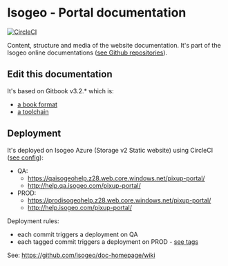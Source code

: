 # Isogeo - Portal documentation

[![CircleCI](https://circleci.com/gh/isogeo/doc-portal-pixup-admin.svg?style=svg)](https://circleci.com/gh/isogeo/doc-portal-pixup-admin)

Content, structure and media of the website documentation. It's part of the Isogeo online documentations ([see Github repositories](https://github.com/search?q=topic%3Adocumentation+org%3Aisogeo&type=Repositories)).

## Edit this documentation

It's based on Gitbook v3.2.* which is:

* [a book format](https://github.com/GitbookIO/gitbook)
* [a toolchain](https://toolchain.gitbook.com/)

## Deployment

It's deployed on Isogeo Azure (Storage v2 Static website) using CircleCI ([see config](https://github.com/isogeo/doc-portal-pixup-admin/blob/master/.circleci/config.yml)):

* QA:
  * <https://qaisogeohelp.z28.web.core.windows.net/pixup-portal/>
  * <http://help.qa.isogeo.com/pixup-portal/>
* PROD:
  * <https://prodisogeohelp.z28.web.core.windows.net/pixup-portal/>
  * <http://help.isogeo.com/pixup-portal/>

Deployment rules:

* each commit triggers a deployment on QA
* each tagged commit triggers a deployment on PROD - [see tags](https://github.com/isogeo/doc-portal-pixup-admin/tags)

See: <https://github.com/isogeo/doc-homepage/wiki>
